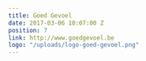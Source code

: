 ```yaml
---
title: Goed Gevoel
date: 2017-03-06 10:07:00 Z
position: 7
link: http://www.goedgevoel.be
logo: "/uploads/logo-goed-gevoel.png"
---
```


